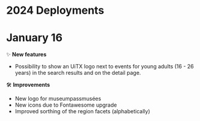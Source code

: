 # 2024 Deployments

# January 16

✨ **New features**

* Possibility to show an UiTX logo next to events for young adults (16 - 26 years) in the search results and on the detail page.

🛠 **Improvements**

* New logo for museumpassmusées
* New icons due to Fontawesome upgrade
* Improved sorthing of the region facets (alphabetically)


